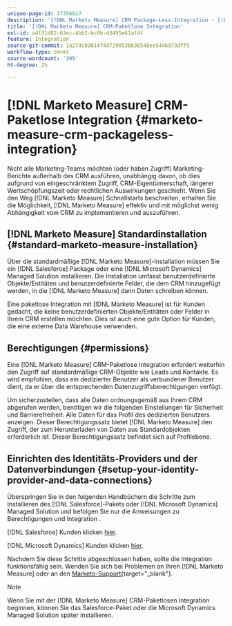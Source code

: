 ```yaml
---
unique-page-id: 37356027
description: '[!DNL Marketo Measure] CRM Package-Less-Integration - [!DNL Marketo Measure]'
title: '[!DNL Marketo Measure] CRM-Paketlose Integration'
exl-id: a4f31d82-63ec-4bb2-bc8b-d3495e61af4f
feature: Integration
source-git-commit: 1a274c83814f4d729053bb36548ee544b973dff5
workflow-type: tm+mt
source-wordcount: '305'
ht-degree: 2%

---
```


# [!DNL Marketo Measure] CRM-Paketlose Integration {#marketo-measure-crm-packageless-integration}

Nicht alle Marketing-Teams möchten (oder haben Zugriff) Marketing-Berichte außerhalb des CRM ausführen, unabhängig davon, ob dies aufgrund von eingeschränktem Zugriff, CRM-Eigentümerschaft, längerer Wertschöpfungszeit oder rechtlichen Auswirkungen geschieht. Wenn Sie den Weg [!DNL Marketo Measure] Schnellstarts beschreiten, erhalten Sie die Möglichkeit, [!DNL Marketo Measure] effektiv und mit möglichst wenig Abhängigkeit vom CRM zu implementieren und auszuführen.

## [!DNL Marketo Measure] Standardinstallation {#standard-marketo-measure-installation}

Über die standardmäßige [!DNL Marketo Measure]-Installation müssen Sie ein [!DNL Salesforce] Package oder eine [!DNL Microsoft Dynamics] Managed Solution installieren. Die Installation umfasst benutzerdefinierte Objekte/Entitäten und benutzerdefinierte Felder, die dem CRM hinzugefügt werden, in die [!DNL Marketo Measure] dann Daten schreiben können.

Eine paketlose Integration mit [!DNL Marketo Measure] ist für Kunden gedacht, die keine benutzerdefinierten Objekte/Entitäten oder Felder in Ihrem CRM erstellen möchten. Dies ist auch eine gute Option für Kunden, die eine externe Data Warehouse verwenden.

## Berechtigungen {#permissions}

Eine [!DNL Marketo Measure] CRM-Paketlose Integration erfordert weiterhin den Zugriff auf standardmäßige CRM-Objekte wie Leads und Kontakte. Es wird empfohlen, dass ein dedizierter Benutzer als verbundener Benutzer dient, da er über die entsprechenden Datenzugriffsberechtigungen verfügt.

Um sicherzustellen, dass alle Daten ordnungsgemäß aus Ihrem CRM abgerufen werden, benötigen wir die folgenden Einstellungen für Sicherheit und Barrierefreiheit: Alle Daten für das Profil des dedizierten Benutzers anzeigen. Dieser Berechtigungssatz bietet [!DNL Marketo Measure] den Zugriff, der zum Herunterladen von Daten aus Standardobjekten erforderlich ist. Dieser Berechtigungssatz befindet sich auf Profilebene.

## Einrichten des Identitäts-Providers und der Datenverbindungen {#setup-your-identity-provider-and-data-connections}

Überspringen Sie in den folgenden Handbüchern die Schritte zum Installieren des [!DNL Salesforce]-Pakets oder [!DNL Microsoft Dynamics] Managed Solution und befolgen Sie nur die Anweisungen zu Berechtigungen und Integration .

[!DNL Salesforce] Kunden klicken [hier](/help/configuration-and-setup/marketo-measure-and-salesforce/marketo-measure-salesforce-package-installation-and-set-up.md).

[!DNL Microsoft Dynamics] Kunden klicken [hier](/help/marketo-measure-and-dynamics/getting-started-with-marketo-measure-and-dynamics/microsoft-dynamics-crm-installation-guide.md).

Nachdem Sie diese Schritte abgeschlossen haben, sollte die Integration funktionsfähig sein. Wenden Sie sich bei Problemen an Ihren [!DNL Marketo Measure] oder an den [Marketo-Support](https://nation.marketo.com/t5/support/ct-p/Support){target="_blank"}.

>[!NOTE]
>
>Wenn Sie mit der [!DNL Marketo Measure] CRM-Paketlosen Integration beginnen, können Sie das Salesforce-Paket oder die Microsoft Dynamics Managed Solution später installieren.
